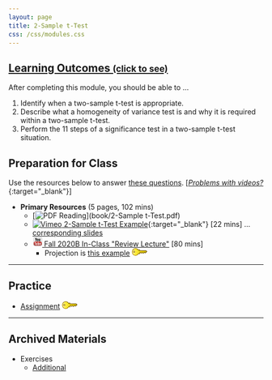 ```yaml
---
layout: page
title: 2-Sample t-Test
css: /css/modules.css
---
```


<div class="panel-group-ILOs">
  <div class="panel panel-default">
    <div class="panel-heading">
      <h2 class="panel-title">
        <a data-toggle="collapse" href="#ILOs">Learning Outcomes <small>(click to see)</small></a>
      </h2>
    </div>
    <div id="ILOs" class="panel-collapse collapse">
      <div class="panel-body">

<p>After completing this module, you should be able to ...</p>

<ol>
  <li>Identify when a two-sample t-test is appropriate.</li>
  <li>Describe what a homogeneity of variance test is and why it is required within a two-sample t-test.</li>
  <li>Perform the 11 steps of a significance test in a two-sample t-test situation.</li>
</ol>
      </div>
    </div>
  </div>
</div>

## Preparation for Class

Use the resources below to answer [these questions](Prep/2Samplet). [[*Problems with videos?*](../resources/FAQs/videos){:target="_blank"}]

* **Primary Resources** (5 pages, 102 mins)
  * [![PDF](../img/pdf.png) Reading](book/2-Sample t-Test.pdf)
  * [![Vimeo](../img/dhovid.png) 2-Sample t-Test Example](https://vimeo.com/user45324800/t2test-ex1){:target="_blank"} [22 mins] ... [corresponding slides](PPT/2Samplet_PPT.pptx)
  * [![YouTube](../img/youtube.png) Fall 2020B In-Class "Review Lecture"](https://youtu.be/j5HZWeh8dfE) [80 mins]
    * Projection is [this example](CE/2Samplet_CExmpl) [![Decoration](../img/key.png)](CE/KEY_2Samplet_CExmpl)
----

## Practice

* [Assignment](CE/2Samplet_CE1) [![Decoration](../img/key.png)](CE/KEY_2Samplet_CE)

----

## Archived Materials

* Exercises
  * [Additional](CE/2Samplet_CE2)
